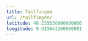 ```yaml
---
title: Tailfingen
url: /tailfingen/
latitude: 48.255536000000006
longitude: 9.015643200000001
---
```

